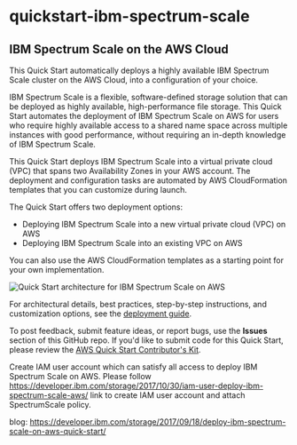# quickstart-ibm-spectrum-scale
## IBM Spectrum Scale on the AWS Cloud

This Quick Start automatically deploys a highly available IBM Spectrum Scale cluster on the AWS Cloud, into a configuration of your choice.

IBM Spectrum Scale is a flexible, software-defined storage solution that can be deployed as highly available, high-performance file storage. This Quick Start automates the deployment of IBM Spectrum Scale on AWS for users who require highly available access to a shared name space across multiple instances with good performance, without requiring an in-depth knowledge of IBM Spectrum Scale.

This Quick Start deploys IBM Spectrum Scale into a virtual private cloud (VPC) that spans two Availability Zones in your AWS account. The deployment and configuration tasks are automated by AWS CloudFormation templates that you can customize during launch.

The Quick Start offers two deployment options:

- Deploying IBM Spectrum Scale into a new virtual private cloud (VPC) on AWS
- Deploying IBM Spectrum Scale into an existing VPC on AWS

You can also use the AWS CloudFormation templates as a starting point for your own implementation.

![Quick Start architecture for IBM Spectrum Scale on AWS](https://d0.awsstatic.com/partner-network/QuickStart/datasheets/ibm-spectrum-scale-on-aws-architecture.png)

For architectural details, best practices, step-by-step instructions, and customization options, see the [deployment guide](https://s3.amazonaws.com/quickstart-reference/ibm/spectrum/scale/latest/doc/ibm-spectrum-scale-on-the-aws-cloud.pdf).

To post feedback, submit feature ideas, or report bugs, use the **Issues** section of this GitHub repo.
If you'd like to submit code for this Quick Start, please review the [AWS Quick Start Contributor's Kit](https://aws-quickstart.github.io/). 

Create IAM user account which can satisfy all access to deploy IBM Spectrum Scale on AWS. 
  Please follow https://developer.ibm.com/storage/2017/10/30/iam-user-deploy-ibm-spectrum-scale-aws/  link to create IAM user account and attach SpectrumScale policy.
  
blog: https://developer.ibm.com/storage/2017/09/18/deploy-ibm-spectrum-scale-on-aws-quick-start/
